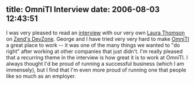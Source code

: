title: OmniTI Interview
date: 2006-08-03 12:43:51
---

I was very pleased to read an <a href="http://devzone.zend.com/node/view/id/755">interview</a> with our very own <a href="http://omniti.com/people/person/laura_thomson">Laura Thomson</a> on <a href="http://devzone.zend.com/">Zend's DevZone</a>.  George and I have tried very very hard to make <a href="http://omniti.com/home">OmniTI</a> a great place to work -- it was one of the many things we wanted to "do right" after working at other companies that just didn't.  I'm really pleased that a recurring theme in the interview is how great it is to work at OmniTI.  I always thought I'd be proud of running a successful business (which I am immensely), but I find that I'm even more proud of running one that people like so much as an employer.
